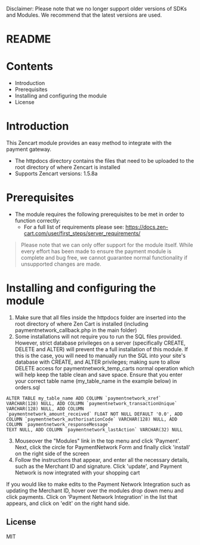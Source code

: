 Disclaimer: Please note that we no longer support older versions of SDKs and Modules. We recommend that the latest versions are used.

# README

# Contents

- Introduction
- Prerequisites
- Installing and configuring the module
- License

# Introduction

This Zencart module provides an easy method to integrate with the payment gateway.
 - The httpdocs directory contains the files that need to be uploaded to the root directory of where Zencart is installed
 - Supports Zencart versions: 1.5.8a

# Prerequisites

- The module requires the following prerequisites to be met in order to function correctly:
    - For a full list of requirements please see: https://docs.zen-cart.com/user/first_steps/server_requirements/

> Please note that we can only offer support for the module itself. While every effort has been made to ensure the payment module is complete and bug free, we cannot guarantee normal functionality if unsupported changes are made.

# Installing and configuring the module

1. Make sure that all files inside the httpdocs folder are inserted into the root directory of where Zen Cart is installed (including paymentnetwork_callback.php in the main folder)
2. Some installations will not require you to run the SQL files provided. However, strict database privileges on a server (specifically CREATE, DELETE and ALTER) will prevent the a full installation of this module. If this is the case, you will need to manually run the SQL into your site's database with CREATE, and ALTER privileges; making sure to allow DELETE access for paymentnetwork_temp_carts normal operation which will help keep the table clean and save space. Ensure that you enter your correct table name (my_table_name in the example below) in orders.sql

```
ALTER TABLE my_table_name ADD COLUMN `paymentnetwork_xref` VARCHAR(128) NULL, ADD COLUMN `paymentnetwork_transactionUnique` VARCHAR(128) NULL, ADD COLUMN
`paymentnetwork_amount_received` FLOAT NOT NULL DEFAULT '0.0', ADD COLUMN `paymentnetwork_authorisationCode` VARCHAR(128) NULL, ADD COLUMN `paymentnetwork_responseMessage`
TEXT NULL, ADD COLUMN `paymentnetwork_lastAction` VARCHAR(32) NULL
```

3. Mouseover the "Modules" link in the top menu and click 'Payment'. Next, click the circle for PaymentNetwork Form and finally click 'install' on the right side of the screen
4. Follow the instructions that appear, and enter all the necessary details, such as the Merchant ID and signature. Click 'update', and Payment Network is now integrated with your shopping cart

If you would like to make edits to the Payment Network Integration such as updating the Merchant ID, hover over the modules drop down menu and click payments. Click on 'Payment Network Integration' in the list that appears, and click on 'edit' on the right hand side.

License
----
MIT

